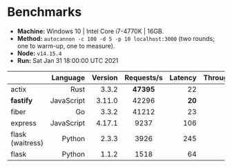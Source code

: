 # Benchmarks
* __Machine:__ Windows 10 | Intel Core i7-4770K | 16GB.
* __Method:__ `autocannon -c 100 -d 5 -p 10 localhost:3000` (two rounds; one to warm-up, one to measure).
* __Node:__ `v14.15.4`
* __Run:__ Sat Jan 31 18:00:00 UTC 2021

|                         | Language   | Version | Requests/s | Latency | Throughput/Mb |
| :--                     | --:        | --:     | :-:        | --:     | --:           |
| actix                   | Rust       | 3.3.2   | **47395**  | 22      | 4.17          |
| **fastify**             | JavaScript | 3.11.0  | 42296      | **20**  | **7.58**      |
| fiber                   | Go         | 3.3.2   | 41212      | 23      | 5.31          |
| express                 | JavaScript | 4.17.1  | 9237       | 106     | 2.20          |
| flask (waitress)        | Python     | 2.3.3   | 3926       | 245     | 0.57          |
| flask                   | Python     | 1.1.2   | 1518       | 64      | 0.25          |
